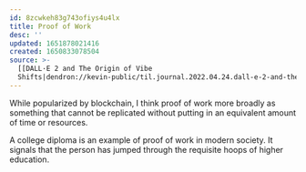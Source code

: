 ```yaml
---
id: 8zcwkeh83g743ofiys4u4lx
title: Proof of Work
desc: ''
updated: 1651878021416
created: 1650833078504
source: >-
  [[DALL·E 2 and The Origin of Vibe
  Shifts|dendron://kevin-public/til.journal.2022.04.24.dall-e-2-and-the-origin-of-vibe-shifts]]
---
```


While popularized by blockchain, I think proof of work more broadly as something that cannot be replicated without putting in an equivalent amount of time or resources. 

A college diploma is an example of proof of work in modern society. It signals that the person has jumped through the requisite hoops of higher education. 


